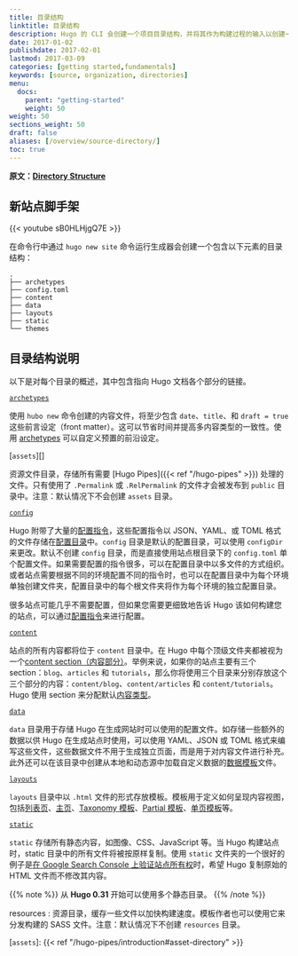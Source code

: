 ```yaml
---
title: 目录结构
linktitle: 目录结构
description: Hugo 的 CLI 会创建一个项目目录结构，并将其作为构建过程的输入以创建一个完整的网站。
date: 2017-01-02
publishdate: 2017-02-01
lastmod: 2017-03-09
categories: [getting started,fundamentals]
keywords: [source, organization, directories]
menu:
  docs:
    parent: "getting-started"
    weight: 50
weight: 50
sections_weight: 50
draft: false
aliases: [/overview/source-directory/]
toc: true
---
```


**原文：[Directory Structure](https://gohugo.io/getting-started/directory-structure/)**

## 新站点脚手架

{{< youtube sB0HLHjgQ7E >}}

在命令行中通过 `hugo new site` 命令运行生成器会创建一个包含以下元素的目录结构：

```
.
├── archetypes
├── config.toml
├── content
├── data
├── layouts
├── static
└── themes
```


## 目录结构说明

以下是对每个目录的概述，其中包含指向 Hugo 文档各个部分的链接。

[`archetypes`](/content-management/archetypes/)

使用 `hubo new` 命令创建的内容文件，将至少包含 `date`、`title`、和 `draft = true` 这些前言设定（front matter）。这可以节省时间并提高多内容类型的一致性。使用 [archetypes][] 可以自定义预置的前沿设定。

[`assets`][]

资源文件目录，存储所有需要 [Hugo Pipes]({{< ref "/hugo-pipes" >}}) 处理的文件。只有使用了 `.Permalink` 或 `.RelPermalink` 的文件才会被发布到 `public` 目录中。注意：默认情况下不会创建 `assets` 目录。

[`config`](/getting-started/configuration/)

Hugo 附带了大量的[配置指令][configuration directives]，这些配置指令以 JSON、YAML、或 TOML 格式的文件存储在[配置目录](/getting-started/configuration/#configuration-directory)中。`config` 目录是默认的配置目录，可以使用 `configDir` 来更改。默认不创建 `config` 目录，而是直接使用站点根目录下的 `config.toml` 单个配置文件。如果需要配置的指令很多，可以在配置目录中以多文件的方式组织。或者站点需要根据不同的环境配置不同的指令时，也可以在配置目录中为每个环境单独创建文件夹，配置目录中的每个根文件夹将作为每个环境的独立配置目录。

很多站点可能几乎不需要配置，但如果您需要更细致地告诉 Hugo 该如何构建您的站点，可以通过[配置指令][configuration directives]来进行配置。


[`content`][]

站点的所有内容都将位于 `content` 目录中。在 Hugo 中每个顶级文件夹都被视为一个[content section（内容部分）][content section]。举例来说，如果你的站点主要有三个 section：`blog`、`articles` 和 `tutorials`，那么你将使用三个目录来分别存放这个三个部分的内容：`content/blog`、`content/articles` 和 `content/tutorials`。Hugo 使用 section 来分配默认[内容类型][content types]。

[`data`](/templates/data-templates/)

`data` 目录用于存储 Hugo 在生成网站时可以使用的配置文件。如存储一些额外的数据以供 Hugo 在生成站点时使用，可以使用 YAML、JSON 或 TOML 格式来编写这些文件，这些数据文件不用于生成独立页面，而是用于对内容文件进行补充。此外还可以在该目录中创建从本地和动态源中加载自定义数据的[数据模板][data templates]文件。


[`layouts`][]

`layouts` 目录中以 `.html` 文件的形式存放模板。模板用于定义如何呈现内容视图，包括[列表页][lists]、[主页][homepage]、[Taxonomy 模板][taxonomy templates]、[Partial 模板][partials]、[单页模板][singles]等。


[`static`][]

`static` 存储所有静态内容，如图像、CSS、JavaScript 等。当 Hugo 构建站点时，static 目录中的所有文件将被按原样复制。使用 `static` 文件夹的一个很好的例子是[在 Google Search Console 上验证站点所有权][searchconsole]时，希望 Hugo 复制原始的 HTML 文件而不修改其内容。


{{% note %}}
从 **Hugo 0.31** 开始可以使用多个静态目录。
{{% /note %}}

resources
: 资源目录，缓存一些文件以加快构建速度。模板作者也可以使用它来分发构建的 SASS 文件。注意：默认情况下不创建 `resources` 目录。


[archetypes]: /content-management/archetypes/
[configuration directives]: /getting-started/configuration/#all-configuration-settings
[`content`]: /content-management/organization/
[content section]: /content-management/sections/
[content types]: /content-management/types/
[data templates]: /templates/data-templates/
[homepage]: /templates/homepage/
[`layouts`]: /templates/
[`static`]: /content-management/static-files/
[lists]: /templates/list/
[pagevars]: /variables/page/
[partials]: /templates/partials/
[searchconsole]: https://support.google.com/analytics/answer/1142414?hl=en
[singles]: /templates/single-page-templates/
[starters]: /tools/starter-kits/
[taxonomies]: /content-management/taxonomies/
[taxonomy templates]: /templates/taxonomy-templates/
[types]: /content-management/types/
[`assets`]: {{< ref "/hugo-pipes/introduction#asset-directory" >}}
